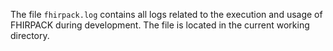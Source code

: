 The file `fhirpack.log` contains all logs related to the execution and usage of FHIRPACK during development. The file is located in the current working directory.
